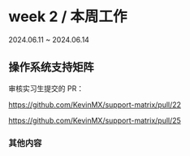 # week 2 / 本周工作

2024.06.11 ~ 2024.06.14

## 操作系统支持矩阵

审核实习生提交的 PR：

https://github.com/KevinMX/support-matrix/pull/22

https://github.com/KevinMX/support-matrix/pull/25

### 其他内容

